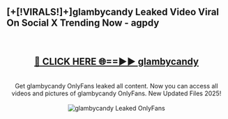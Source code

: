 <h2>[+[!VIRALS!]+]glambycandy Leaked Video Viral On Social X Trending Now - agpdy</h2>
<br>
<div align="center">
<h2><a href="https://libra.edu.pl?glambycandy" rel="nofollow">🔴 CLICK HERE 🌐==►► glambycandy</a></h2>
<br>
Get glambycandy OnlyFans leaked all content. Now you can access all videos and pictures of glambycandy OnlyFans. New Updated Files 2025!
<br>
<br>
<a href="https://libra.edu.pl?glambycandy" rel="nofollow" data-target="animated-image.originalLink"><img src="https://i.ibb.co.com/WyWwxjT/player-gif2.gif" alt="glambycandy Leaked OnlyFans" style="max-width: 100%; display: inline-block;" data-target="animated-image.originalImage"></a>
</div>
<br>